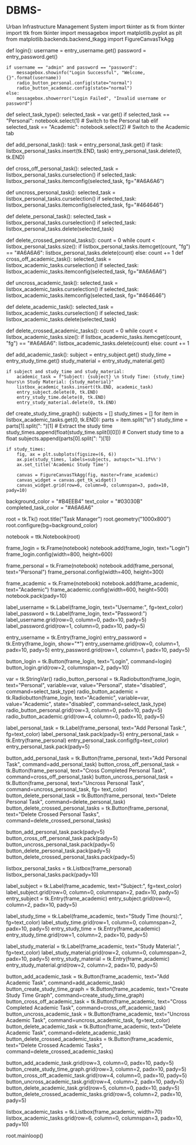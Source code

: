 # DBMS-
Urban Infrastructure Management System
import tkinter as tk
from tkinter import ttk
from tkinter import messagebox
import matplotlib.pyplot as plt
from matplotlib.backends.backend_tkagg import FigureCanvasTkAgg

def login():
    username = entry_username.get()
    password = entry_password.get()

    if username == "admin" and password == "password":
        messagebox.showinfo("Login Successful", "Welcome, {}".format(username))
        radio_button_personal.config(state="normal")
        radio_button_academic.config(state="normal")
    else:
        messagebox.showerror("Login Failed", "Invalid username or password")

def select_task_type():
    selected_task = var.get()
    if selected_task == "Personal":
        notebook.select(1)  # Switch to the Personal tab
    elif selected_task == "Academic":
        notebook.select(2)  # Switch to the Academic tab

def add_personal_task():
    task = entry_personal_task.get()
    if task:
        listbox_personal_tasks.insert(tk.END, task)
        entry_personal_task.delete(0, tk.END)

def cross_off_personal_task():
    selected_task = listbox_personal_tasks.curselection()
    if selected_task:
        listbox_personal_tasks.itemconfig(selected_task, fg="#A6A6A6")

def uncross_personal_task():
    selected_task = listbox_personal_tasks.curselection()
    if selected_task:
        listbox_personal_tasks.itemconfig(selected_task, fg="#464646")

def delete_personal_task():
    selected_task = listbox_personal_tasks.curselection()
    if selected_task:
        listbox_personal_tasks.delete(selected_task)

def delete_crossed_personal_tasks():
    count = 0
    while count < listbox_personal_tasks.size():
        if listbox_personal_tasks.itemcget(count, "fg") == "#A6A6A6":
            listbox_personal_tasks.delete(count)
        else:
            count += 1
def cross_off_academic_task():
    selected_task = listbox_academic_tasks.curselection()
    if selected_task:
        listbox_academic_tasks.itemconfig(selected_task, fg="#A6A6A6")

def uncross_academic_task():
    selected_task = listbox_academic_tasks.curselection()
    if selected_task:
        listbox_academic_tasks.itemconfig(selected_task, fg="#464646")

def delete_academic_task():
    selected_task = listbox_academic_tasks.curselection()
    if selected_task:
        listbox_academic_tasks.delete(selected_task)

def delete_crossed_academic_tasks():
    count = 0
    while count < listbox_academic_tasks.size():
        if listbox_academic_tasks.itemcget(count, "fg") == "#A6A6A6":
            listbox_academic_tasks.delete(count)
        else:
            count += 1

def add_academic_task():
    subject = entry_subject.get()
    study_time = entry_study_time.get()
    study_material = entry_study_material.get()

    if subject and study_time and study_material:
        academic_task = f"Subject: {subject} \n Study Time: {study_time} hours\n Study Material: {study_material}"
        listbox_academic_tasks.insert(tk.END, academic_task)
        entry_subject.delete(0, tk.END)
        entry_study_time.delete(0, tk.END)
        entry_study_material.delete(0, tk.END) 

def create_study_time_graph():
    subjects = []
    study_times = []
    for item in listbox_academic_tasks.get(0, tk.END):
        parts = item.split("\n")
        study_time = parts[1].split(": ")[1]  # Extract the study time
        study_times.append(float(study_time.split()[0]))  # Convert study time to a float
        subjects.append(parts[0].split(": ")[1])

    if study_times:
        fig, ax = plt.subplots(figsize=(6, 6))
        ax.pie(study_times, labels=subjects, autopct='%1.1f%%')
        ax.set_title('Academic Study Time')

        canvas = FigureCanvasTkAgg(fig, master=frame_academic)
        canvas_widget = canvas.get_tk_widget()
        canvas_widget.grid(row=6, column=0, columnspan=3, padx=10, pady=10)

background_color = "#B4EEB4"
text_color = "#03030B"
completed_task_color = "#A6A6A6"

root = tk.Tk()
root.title("Task Manager")
root.geometry("1000x800")
root.configure(bg=background_color)

notebook = ttk.Notebook(root)

frame_login = tk.Frame(notebook)
notebook.add(frame_login, text="Login")
frame_login.config(width=800, height=600)

frame_personal = tk.Frame(notebook)
notebook.add(frame_personal, text="Personal")
frame_personal.config(width=400, height=300)

frame_academic = tk.Frame(notebook)
notebook.add(frame_academic, text="Academic")
frame_academic.config(width=600, height=500)
notebook.pack(pady=10)

label_username = tk.Label(frame_login, text="Username:", fg=text_color)
label_password = tk.Label(frame_login, text="Password:")
label_username.grid(row=0, column=0, padx=10, pady=5)
label_password.grid(row=1, column=0, padx=10, pady=5)

entry_username = tk.Entry(frame_login)
entry_password = tk.Entry(frame_login, show="*")
entry_username.grid(row=0, column=1, padx=10, pady=5)
entry_password.grid(row=1, column=1, padx=10, pady=5)

button_login = tk.Button(frame_login, text="Login", command=login)
button_login.grid(row=2, columnspan=2, pady=10)

var = tk.StringVar()
radio_button_personal = tk.Radiobutton(frame_login, text="Personal", variable=var, value="Personal", state="disabled", command=select_task_type)
radio_button_academic = tk.Radiobutton(frame_login, text="Academic", variable=var, value="Academic", state="disabled", command=select_task_type)
radio_button_personal.grid(row=3, column=0, padx=10, pady=5)
radio_button_academic.grid(row=4, column=0, padx=10, pady=5)

label_personal_task = tk.Label(frame_personal, text="Add Personal Task:", fg=text_color)
label_personal_task.pack(pady=5)
entry_personal_task = tk.Entry(frame_personal)
entry_personal_task.config(fg=text_color)
entry_personal_task.pack(pady=5)

button_add_personal_task = tk.Button(frame_personal, text="Add Personal Task", command=add_personal_task)
button_cross_off_personal_task = tk.Button(frame_personal, text="Cross Completed Personal Task", command=cross_off_personal_task)
button_uncross_personal_task = tk.Button(frame_personal, text="Uncross Personal Task", command=uncross_personal_task, fg= text_color)
button_delete_personal_task = tk.Button(frame_personal, text="Delete Personal Task", command=delete_personal_task)
button_delete_crossed_personal_tasks = tk.Button(frame_personal, text="Delete Crossed Personal Tasks", command=delete_crossed_personal_tasks)

button_add_personal_task.pack(pady=5)
button_cross_off_personal_task.pack(pady=5)
button_uncross_personal_task.pack(pady=5)
button_delete_personal_task.pack(pady=5)
button_delete_crossed_personal_tasks.pack(pady=5)

listbox_personal_tasks = tk.Listbox(frame_personal)
listbox_personal_tasks.pack(pady=10)

label_subject = tk.Label(frame_academic, text="Subject:", fg=text_color)
label_subject.grid(row=0, column=0, columnspan=2, padx=10, pady=5)
entry_subject = tk.Entry(frame_academic)
entry_subject.grid(row=0, column=2, padx=10, pady=5)

label_study_time = tk.Label(frame_academic, text="Study Time (hours):", fg=text_color)
label_study_time.grid(row=1, column=0, columnspan=2, padx=10, pady=5)
entry_study_time = tk.Entry(frame_academic)
entry_study_time.grid(row=1, column=2, padx=10, pady=5)

label_study_material = tk.Label(frame_academic, text="Study Material:", fg=text_color)
label_study_material.grid(row=2, column=0, columnspan=2, padx=10, pady=5)
entry_study_material = tk.Entry(frame_academic)
entry_study_material.grid(row=2, column=2, padx=10, pady=5)

button_add_academic_task = tk.Button(frame_academic, text="Add Academic Task", command=add_academic_task)
button_create_study_time_graph = tk.Button(frame_academic, text="Create Study Time Graph", command=create_study_time_graph)
button_cross_off_academic_task = tk.Button(frame_academic, text="Cross Completed Academic Task", command=cross_off_academic_task)
button_uncross_academic_task = tk.Button(frame_academic, text="Uncross Academic Task", command=uncross_academic_task, fg=text_color)
button_delete_academic_task = tk.Button(frame_academic, text="Delete Academic Task", command=delete_academic_task)
button_delete_crossed_academic_tasks = tk.Button(frame_academic, text="Delete Crossed Academic Tasks", command=delete_crossed_academic_tasks)

button_add_academic_task.grid(row=3, column=0, padx=10, pady=5)
button_create_study_time_graph.grid(row=3, column=2, padx=10, pady=5)
button_cross_off_academic_task.grid(row=4, column=0, padx=10, pady=5)
button_uncross_academic_task.grid(row=4, column=2, padx=10, pady=5)
button_delete_academic_task.grid(row=5, column=0, padx=10, pady=5)
button_delete_crossed_academic_tasks.grid(row=5, column=2, padx=10, pady=5)

listbox_academic_tasks = tk.Listbox(frame_academic, width=70)
listbox_academic_tasks.grid(row=6, column=0, columnspan=3, padx=10, pady=10)

root.mainloop() 
